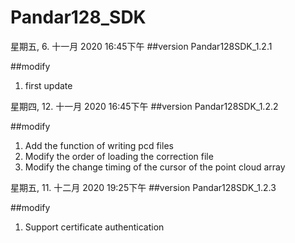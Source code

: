# Pandar128_SDK

星期五, 6. 十一月 2020 16:45下午 
##version
Pandar128SDK_1.2.1 

##modify
1. first update

星期四, 12. 十一月 2020 16:45下午 
##version
Pandar128SDK_1.2.2 

##modify
1. Add the function of writing pcd files
2. Modify the order of loading the correction file
3. Modify the change timing of the cursor of the point cloud array

星期五, 11. 十二月 2020 19:25下午 
##version
Pandar128SDK_1.2.3 

##modify
1. Support certificate authentication


